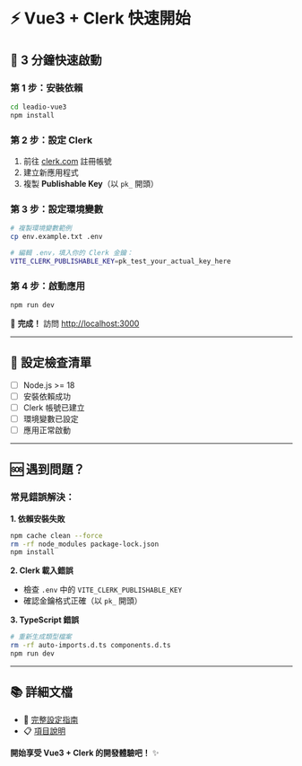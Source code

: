 # ⚡ Vue3 + Clerk 快速開始

## 🚀 3 分鐘快速啟動

### 第 1 步：安裝依賴
```bash
cd leadio-vue3
npm install
```

### 第 2 步：設定 Clerk
1. 前往 [clerk.com](https://clerk.com) 註冊帳號
2. 建立新應用程式
3. 複製 **Publishable Key**（以 `pk_` 開頭）

### 第 3 步：設定環境變數
```bash
# 複製環境變數範例
cp env.example.txt .env

# 編輯 .env，填入你的 Clerk 金鑰：
VITE_CLERK_PUBLISHABLE_KEY=pk_test_your_actual_key_here
```

### 第 4 步：啟動應用
```bash
npm run dev
```

🎉 **完成！** 訪問 [http://localhost:3000](http://localhost:3000)

---

## 🔧 設定檢查清單

- [ ] Node.js >= 18
- [ ] 安裝依賴成功
- [ ] Clerk 帳號已建立
- [ ] 環境變數已設定
- [ ] 應用正常啟動

---

## 🆘 遇到問題？

### 常見錯誤解決：

**1. 依賴安裝失敗**
```bash
npm cache clean --force
rm -rf node_modules package-lock.json
npm install
```

**2. Clerk 載入錯誤**
- 檢查 `.env` 中的 `VITE_CLERK_PUBLISHABLE_KEY`
- 確認金鑰格式正確（以 `pk_` 開頭）

**3. TypeScript 錯誤**
```bash
# 重新生成類型檔案
rm -rf auto-imports.d.ts components.d.ts
npm run dev
```

---

## 📚 詳細文檔

- 📖 [完整設定指南](./🚀%20Vue3%20+%20Clerk%20完整設定指南.md)
- 📋 [項目說明](./README.md)

**開始享受 Vue3 + Clerk 的開發體驗吧！** ✨ 